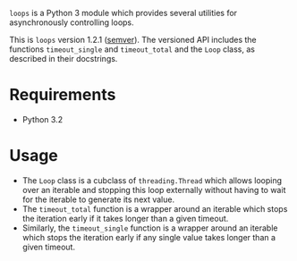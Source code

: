 `loops` is a Python 3 module which provides several utilities for asynchronously controlling loops.

This is `loops` version 1.2.1 ([semver](http://semver.org/)). The versioned API includes the functions `timeout_single` and `timeout_total` and the `Loop` class, as described in their docstrings.

Requirements
============

*   Python 3.2

Usage
=====

*   The `Loop` class is a cubclass of `threading.Thread` which allows looping over an iterable and stopping this loop externally without having to wait for the iterable to generate its next value.
*   The `timeout_total` function is a wrapper around an iterable which stops the iteration early if it takes longer than a given timeout.
*   Similarly, the `timeout_single` function is a wrapper around an iterable which stops the iteration early if any single value takes longer than a given timeout.
